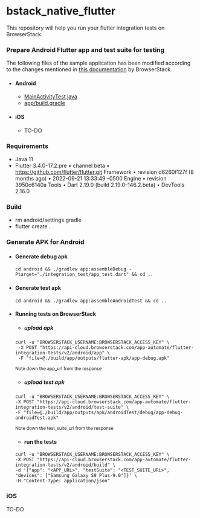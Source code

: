 # bstack_native_flutter

This repository will help you run your flutter integration tests on BrowserStack.


### Prepare Android Flutter app and test suite for testing
The following files of the sample application has been modified according to the changes mentioned in [this documentation](https://www.browserstack.com/docs/app-automate/flutter/getting-started) by BrowserStack.
- #### Android
  - [MainActivityTest.java](https://github.com/BrowserStackCE/bstack_native_flutter/blob/develop/android/app/src/androidTest/java/dev/flutter/testing_app/MainActivityTest.java)
  - [app/build.gradle](https://github.com/BrowserStackCE/bstack_native_flutter/blob/develop/android/app/build.gradle)

- #### iOS
  - TO-DO

### Requirements
- Java 11 
- Flutter 3.4.0-17.2.pre • channel beta • https://github.com/flutter/flutter.git
Framework • revision d6260f127f (8 months ago) • 2022-09-21 13:33:49 -0500
Engine • revision 3950c6140a
Tools • Dart 2.19.0 (build 2.19.0-146.2.beta) • DevTools 2.16.0

### Build
- rm android/settings.gradle
- flutter create .

### Generate APK for Android
- #### Generate debug apk
  `cd android && ./gradlew app:assembleDebug -Ptarget="./integration_test/app_test.dart" && cd ..`
- #### Generate test apk
  `cd android && ./gradlew app:assembleAndroidTest && cd ..`
- #### Running tests on BrowserStack
  - ##### upload apk
  ```
  curl -u "BROWSERSTACK_USERNAME:BROWSERSTACK_ACCESS_KEY" \
   -X POST "https://api-cloud.browserstack.com/app-automate/flutter-integration-tests/v2/android/app" \
   -F "file=@./build/app/outputs/flutter-apk/app-debug.apk"
   ```
   <sub>Note down the app_url from the response</sub>
   
   - ##### upload test apk
   ```
   curl -u "BROWSERSTACK_USERNAME:BROWSERSTACK_ACCESS_KEY" \
   -X POST "https://api-cloud.browserstack.com/app-automate/flutter-integration-tests/v2/android/test-suite" \
   -F "file=@./build/app/outputs/apk/androidTest/debug/app-debug-androidTest.apk"
   ```
  <sub>Note down the test_suite_url from the response</sub>
   
   - #### run the tests
   ```
   curl -u "BROWSERSTACK_USERNAME:BROWSERSTACK_ACCESS_KEY" \
   -X POST "https://api-cloud.browserstack.com/app-automate/flutter-integration-tests/v2/android/build" \
   -d '{"app": "<APP_URL>", "testSuite": "<TEST_SUITE_URL>", "devices": ["Samsung Galaxy S9 Plus-9.0"]}' \
   -H "Content-Type: application/json"
   ```
  
### iOS
TO-DO




  
  
   


